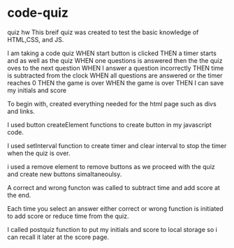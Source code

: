# code-quiz
quiz hw
This breif quiz was created to test the basic knowledge of HTML,CSS, and JS.

I am taking a code quiz 
WHEN start button is clicked THEN a timer starts and as well as the quiz
WHEN one questions is answered then the the quiz oves to the next question
WHEN I answer a question incorrectly THEN time is subtracted from the clock WHEN all questions are answered or the timer reaches 0 
THEN the game is over 
WHEN the game is over THEN I can save my initials and score

To begin with, created everything needed for the html page such as divs and links.

I used button createElement functions to create button in my javascript code.

I used setInterval function to create timer and clear interval to stop the timer when the quiz is over.

i used a remove element to remove buttons as we proceed with the quiz and create new buttons simaltaneoulsy.

A correct and wrong functon was called to subtract time and add score at the end.

Each time you select an answer either correct or wrong function is initiated to add score or reduce time from the quiz.

I called postquiz function to put my initials and score to local storage so i can recall it later at the score page.
